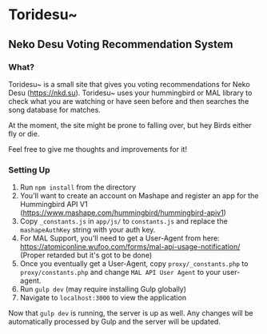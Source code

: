 # Toridesu~

## Neko Desu Voting Recommendation System

### What?

Toridesu~ is a small site that gives you voting recommendations for Neko Desu (https://nkd.su). Toridesu~ uses your hummingbird or MAL library to check what you are watching or have seen before and then searches the song database for matches.

At the moment, the site might be prone to falling over, but hey Birds either fly or die.

Feel free to give me thoughts and improvements for it!

### Setting Up

1. Run `npm install` from the directory
2. You'll want to create an account on Mashape and register an app for the Hummingbird API V1 (https://www.mashape.com/hummingbird/hummingbird-apiv1)
3. Copy `_constants.js` in `app/js/` to `constants.js` and replace the `mashapeAuthKey` string with your auth key.
4. For MAL Support, you'll need to get a User-Agent from here: https://atomiconline.wufoo.com/forms/mal-api-usage-notification/ (Proper retarded but it's got to be done)
5. Once you eventually get a User-Agent, copy `proxy/_constants.php` to `proxy/constants.php` and change `MAL API User Agent` to your user-agent.
6. Run `gulp dev` (may require installing Gulp globally)
7. Navigate to `localhost:3000` to view the application

Now that `gulp dev` is running, the server is up as well. Any changes will be automatically processed by Gulp and the server will be updated.